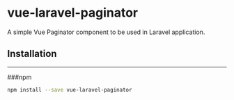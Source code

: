 vue-laravel-paginator
=============

A simple Vue Paginator component to be used in Laravel application.

## Installation
---------------
###npm
``` sh
npm install --save vue-laravel-paginator
```
